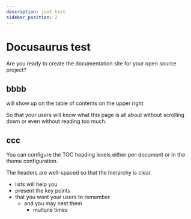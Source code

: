 ```yaml
---
description: just test.
sidebar_position: 2
---
```


# Docusaurus test

Are you ready to create the documentation site for your open source project?

## bbbb

will show up on the table of contents on the upper right

So that your users will know what this page is all about without scrolling down or even without reading too much.

## ccc

You can configure the TOC heading levels either per-document or in the theme configuration.

The headers are well-spaced so that the hierarchy is clear.

- lists will help you
- present the key points
- that you want your users to remember
  - and you may nest them
    - multiple times